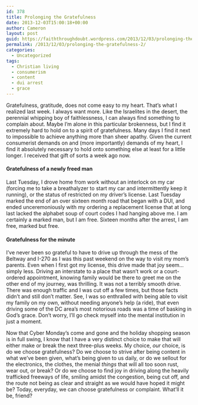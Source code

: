 ```yaml
---
id: 378
title: Prolonging the Gratefulness
date: 2013-12-03T15:00:18+00:00
author: Cameron
layout: post
guid: https://faiththroughdoubt.wordpress.com/2013/12/03/prolonging-the-gratefulness/
permalink: /2013/12/03/prolonging-the-gratefulness-2/
categories:
  - Uncategorized
tags:
  - Christian living
  - consumerism
  - content
  - dui arrest
  - grace
---
```

Gratefulness, gratitude, does not come easy to my heart. That’s what I realized last week. I always want more. Like the Israelites in the desert, the perennial whipping boy of faithlessness, I can always find something to complain about. Maybe I’m alone in this particular brokenness, but I find it extremely hard to hold on to a spirit of gratefulness. Many days I find it next to impossible to achieve anything more than sheer apathy. Given the current consumerist demands on and (more importantly) demands of my heart, I find it absolutely necessary to hold onto something else at least for a little longer. I received that gift of sorts a week ago now.

#### Gratefulness of a newly freed man

Last Tuesday, I drove home from work without an interlock on my car (forcing me to take a breathalyzer to start my car and intermittently keep it running), or the status of restricted on my driver’s license. Last Tuesday marked the end of an over sixteen month road that began with a DUI, and ended unceremoniously with my ordering a replacement license that at long last lacked the alphabet soup of court codes I had hanging above me. I am certainly a marked man, but I am free. Sixteen months after the arrest, I am free, marked but free.

#### Gratefulness for the minute

I’ve never been so grateful to have to drive up through the mess of the Beltway and I-270 as I was this past weekend on the way to visit my mom’s parents. Even when I first got my license, this drive made that joy seem…simply less. Driving an interstate to a place that wasn’t work or a court-ordered appointment, knowing family would be there to greet me on the other end of my journey, was thrilling. It was not a terribly smooth drive. There was enough traffic and I was cut off a few times, but those facts didn’t and still don’t matter. See, I was so enthralled with being able to visit my family on my own, without needing anyone’s help (a ride), that even driving some of the DC area’s most notorious roads was a time of basking in God’s grace. Don’t worry, I’ll go check myself into the mental institution in just a moment.

Now that Cyber Monday’s come and gone and the holiday shopping season is in full swing, I know that I have a very distinct choice to make that will either make or break the next three-plus weeks. My choice, _our_ choice, is do we choose gratefulness? Do we choose to strive after being content in what we’ve been given, what’s being given to us daily, or do we sellout for the electronics, the clothes, the menial _things_ that will all too soon rust, wear out, or break? Or do we choose to find joy in driving along the heavily trafficked freeways of life, smiling amidst the congestion, being cut off, and the route not being as clear and straight as we would have hoped it might be? Today, everyday, we can choose gratefulness or complaint. What’ll it be, friend?